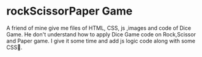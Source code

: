 # rockScissorPaper Game
A friend of mine give me files of HTML, CSS, js ,images and code of Dice Game. He don't understand how to apply Dice Game code on Rock,Scissor and Paper game. I give it some time and add js logic code along with some CSS🙂.
